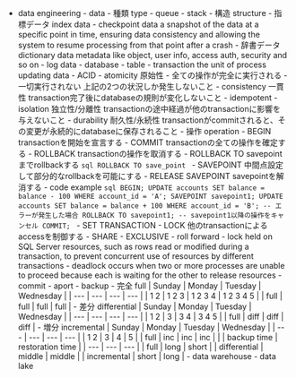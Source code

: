 - data engineering
        - data
            - 種類 type
                - queue
                - stack
            - 構造 structure
                - 指標データ index data
                - checkpoint data
                    a snapshot of the data at a specific point in time, ensuring data consistency and allowing the system to resume processing from that point after a crash
                - 辞書データ dictionary data
                    metadata like object, user info, access auth, security and so on
                - log data
        - database
            - table
            - transaction
                the unit of process updating data
                - ACID
                    - atomicity 原始性
                        - 全ての操作が完全に実行される
                        - 一切実行されない
                        上記の2つの状況しか発生しないこと
                    - consistency 一貫性
                        transaction完了後にdatabaseの規則が変化しないこと
                        - idempotent
                    - isolation 独立性/分離性
                        transactionの途中経過が他のtransactionに影響を与えないこと
                    - durability 耐久性/永続性
                        transactionがcommitされると、その変更が永続的にdatabaseに保存されること
                - 操作 operation
                    - BEGIN
                        transactionを開始を宣言する
                    - COMMIT
                        transactionの全ての操作を確定する
                    - ROLLBACK
                        transactionの操作を取消する
                        - ROLLBACK TO
                            savepointまでrollbackする
                            ```sql
                            ROLLBACK TO save_point
                            ```
                    - SAVEPOINT
                        中間点設定して部分的なrollbackを可能にする
                        - RELEASE SAVEPOINT
                            savepointを解消する
                        - code example
                            ```sql
                            BEGIN;
                            UPDATE accounts SET balance = balance - 100 WHERE account_id = 'A';
                            SAVEPOINT savepoint1;
                            UPDATE accounts SET balance = balance + 100 WHERE account_id = 'B';
                            -- エラーが発生した場合
                            ROLLBACK TO savepoint1; -- savepoint1以降の操作をキャンセル
                            COMMIT;
                            ```
                    - SET TRANSACTION
                    - LOCK
                        他のtransactionによるaccessを制御する
                        - SHARE
                        - EXCLUSIVE
                - roll forward
                - lock
                    held on SQL Server resources, such as rows read or modified during a transaction, to prevent concurrent use of resources by different transactions
                - deadlock
                    occurs when two or more processes are unable to proceed because each is waiting for the other to release resources
                - commit
                - aport
            - backup
                - 完全 full
                    | Sunday  | Monday | Tuesday  | Wednesday |
                    | --- | --- | --- | --- |
                    | 1 2 | 1 2 3 | 1 2 3 4 | 1 2 3 4 5 |
                    | full | full | full | full |
                - 差分 differential
                    | Sunday  | Monday | Tuesday  | Wednesday |
                    | --- | --- | --- | --- |
                    | 1 2 | 3 | 3 4 | 3 4 5 |
                    | full | diff | diff | diff |
                - 増分 incremental
                    | Sunday  | Monday | Tuesday  | Wednesday |
                    | --- | --- | --- | --- |
                    | 1 2 | 3 | 4 | 5 |
                    | full | inc | inc | inc |
                |  | backup time | restoration time |
                | --- | --- | --- |
                | full | long | short |
                | differential | middle | middle |
                | incremental | short | long |
        - data warehouse
        - data lake